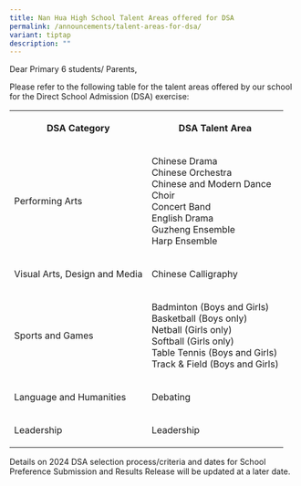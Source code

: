 ```yaml
---
title: Nan Hua High School Talent Areas offered for DSA
permalink: /announcements/talent-areas-for-dsa/
variant: tiptap
description: ""
---
```

<p>Dear Primary 6 students/ Parents,</p>
<p>Please refer to the following table for the talent areas offered by our
school for the Direct School Admission (DSA) exercise:</p>
<table>
<tbody>
<tr>
<th rowspan="1" colspan="1">
<p>DSA Category</p>
</th>
<th rowspan="1" colspan="1">
<p>DSA Talent Area</p>
</th>
</tr>
<tr>
<td rowspan="1" colspan="1">
<p>Performing Arts</p>
</td>
<td rowspan="1" colspan="1">
<p>Chinese Drama
<br>Chinese Orchestra
<br>Chinese and Modern Dance
<br>Choir
<br>Concert Band
<br>English Drama
<br>Guzheng Ensemble
<br>Harp Ensemble</p>
</td>
</tr>
<tr>
<td rowspan="1" colspan="1">
<p>Visual Arts, Design and Media</p>
</td>
<td rowspan="1" colspan="1">
<p>Chinese Calligraphy</p>
</td>
</tr>
<tr>
<td rowspan="1" colspan="1">
<p>Sports and Games</p>
</td>
<td rowspan="1" colspan="1">
<p>Badminton (Boys and Girls)
<br>Basketball (Boys only)
<br>Netball (Girls only)
<br>Softball (Girls only)
<br>Table Tennis (Boys and Girls)
<br>Track &amp; Field (Boys and Girls)</p>
</td>
</tr>
<tr>
<td rowspan="1" colspan="1">
<p>Language and Humanities</p>
</td>
<td rowspan="1" colspan="1">
<p>Debating</p>
</td>
</tr>
<tr>
<td rowspan="1" colspan="1">
<p>Leadership</p>
</td>
<td rowspan="1" colspan="1">
<p>Leadership</p>
</td>
</tr>
</tbody>
</table>
<p>Details on 2024 DSA selection process/criteria and dates for School Preference
Submission and Results Release will be updated at a later date.</p>